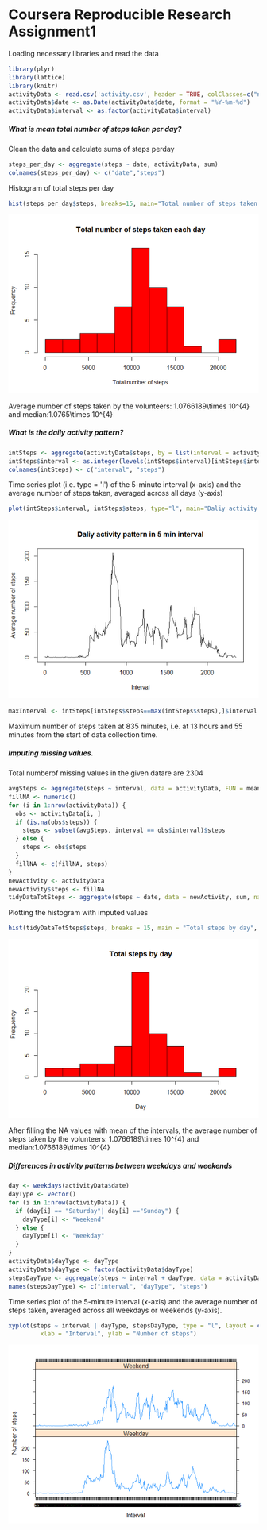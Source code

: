 # Coursera Reproducible Research Assignment1

Loading necessary libraries and read the data

```r
library(plyr)
library(lattice)
library(knitr)
activityData <- read.csv('activity.csv', header = TRUE, colClasses=c("numeric", "character", "numeric"))
activityData$date <- as.Date(activityData$date, format = "%Y-%m-%d")
activityData$interval <- as.factor(activityData$interval)
```
##### What is mean total number of steps taken per day?
Clean the data and calculate sums of steps perday

```r
steps_per_day <- aggregate(steps ~ date, activityData, sum)
colnames(steps_per_day) <- c("date","steps")
```

Histogram of total steps per day

```r
hist(steps_per_day$steps, breaks=15, main="Total number of steps taken each day", xlab="Total number of steps", col="red")
```

![](figures/plot1-1.png) 


Average number of steps taken by the volunteers: 1.0766189\times 10^{4} and median:1.0765\times 10^{4}

##### What is the daily activity pattern?

```r
intSteps <- aggregate(activityData$steps, by = list(interval = activityData$interval),FUN=mean, na.rm=TRUE)
intSteps$interval <- as.integer(levels(intSteps$interval)[intSteps$interval])
colnames(intSteps) <- c("interval", "steps")
```

Time series plot (i.e. type = 'l') of the 5-minute interval (x-axis) and the average number of steps taken, averaged across all days (y-axis)

```r
plot(intSteps$interval, intSteps$steps, type="l", main="Daliy activity pattern in 5 min interval",xlab="Interval", ylab="Average number of steps")
```

![](figures/plot2-1.png) 


```r
maxInterval <- intSteps[intSteps$steps==max(intSteps$steps),]$interval
```

Maximum number of steps taken at 835 minutes, i.e. at 13 hours  and 55 minutes from the start of data collection time.

##### Imputing missing values.
Total numberof missing values in the given datare are 2304


```r
avgSteps <- aggregate(steps ~ interval, data = activityData, FUN = mean)
fillNA <- numeric()
for (i in 1:nrow(activityData)) {
  obs <- activityData[i, ]
  if (is.na(obs$steps)) {
    steps <- subset(avgSteps, interval == obs$interval)$steps
  } else {
    steps <- obs$steps
  }
  fillNA <- c(fillNA, steps)
}
newActivity <- activityData
newActivity$steps <- fillNA
tidyDataTotSteps <- aggregate(steps ~ date, data = newActivity, sum, na.rm = TRUE)
```

Plotting the histogram with imputed values

```r
hist(tidyDataTotSteps$steps, breaks = 15, main = "Total steps by day", xlab = "Day", col = "red")
```

![](figures/plot3-1.png) 

After filling the NA values with mean of the intervals, the average number of steps taken by the volunteers: 1.0766189\times 10^{4} and median:1.0766189\times 10^{4}

##### Differences in activity patterns between weekdays and weekends

```r
day <- weekdays(activityData$date)
dayType <- vector()
for (i in 1:nrow(activityData)) {
  if (day[i] == "Saturday"| day[i] =="Sunday") {
    dayType[i] <- "Weekend"
  } else {
    dayType[i] <- "Weekday"
  }
}
activityData$dayType <- dayType
activityData$dayType <- factor(activityData$dayType)
stepsDayType <- aggregate(steps ~ interval + dayType, data = activityData, mean)
names(stepsDayType) <- c("interval", "dayType", "steps")
```

Time series plot of the 5-minute interval (x-axis) and the average number of steps taken, averaged across all weekdays or weekends (y-axis).

```r
xyplot(steps ~ interval | dayType, stepsDayType, type = "l", layout = c(1, 2), 
         xlab = "Interval", ylab = "Number of steps")
```

![](figures/plot4-1.png) 

